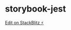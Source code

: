# storybook-jest

[Edit on StackBlitz ⚡️](https://stackblitz.com/edit/storybook-kitchen-sink-ukgp35)